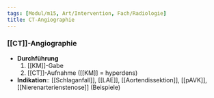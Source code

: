 ```yaml
---
tags: [Modul/m15, Art/Intervention, Fach/Radiologie]
title: CT-Angiographie
---
```

### [[CT]]-Angiographie
- **Durchführung**
	1. [[KM]]-Gabe
	2. [[CT]]-Aufnahme ([[KM]] = hyperdens)
- **Indikation**:: [[Schlaganfall]], [[LAE]], [[Aortendissektion]], [[pAVK]], [[Nierenarterienstenose]] (Beispiele)